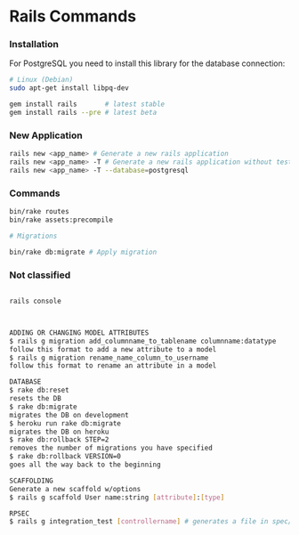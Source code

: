 # Rails Commands

### Installation
For PostgreSQL you need to install this library for the database connection:
```sh
# Linux (Debian)
sudo apt-get install libpq-dev
```
```sh
gem install rails       # latest stable
gem install rails --pre # latest beta
```

### New Application
```sh
rails new <app_name> # Generate a new rails application
rails new <app_name> -T # Generate a new rails application without tests
rails new <app_name> -T --database=postgresql

```

### Commands
```sh
bin/rake routes
bin/rake assets:precompile

# Migrations

bin/rake db:migrate # Apply migration
```

### Not classified
```sh

rails console



ADDING OR CHANGING MODEL ATTRIBUTES
$ rails g migration add_columnname_to_tablename columnname:datatype
follow this format to add a new attribute to a model
$ rails g migration rename_name_column_to_username
follow this format to rename an attribute in a model

DATABASE
$ rake db:reset
resets the DB
$ rake db:migrate
migrates the DB on development
$ heroku run rake db:migrate
migrates the DB on heroku
$ rake db:rollback STEP=2
removes the number of migrations you have specified
$ rake db:rollback VERSION=0
goes all the way back to the beginning

SCAFFOLDING
Generate a new scaffold w/options
$ rails g scaffold User name:string [attribute]:[type]

RPSEC
$ rails g integration_test [controllername] # generates a file in spec/requests
```
